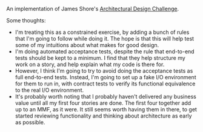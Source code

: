 An implementation of James Shore's
[Architectural Design Challenge](http://jamesshore.com/Blog/Architectural-Design-Challenge.html).

Some thoughts:
* I'm treating this as a constrained exercise, by adding a bunch of rules that I'm going to follow
  while doing it. The hope is that this will help test some of my intuitions about what makes for
  good design.
* I'm doing automated acceptance tests, despite the rule that end-to-end tests should be kept to a
  minimum. I find that they help structure my work on a story, and help explain what my code is
  there for.
* However, I think I'm going to try to avoid doing the acceptance tests as full end-to-end tests.
  Instead, I'm going to set up a fake I/O environment for them to run in, with contract tests to
  verify its functional equivalence to the real I/O environment.
* It's probably worth noting that I probably haven't delivered any business value until all my first
  four stories are done. The first four together add up to an MMF, as it were. It still seems worth
  having them in there, to get started reviewing functionality and thinking about architecture as
  early as possible.